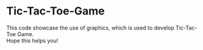 # Tic-Tac-Toe-Game
This code showcase the use of graphics, which is used to develop Tic-Tac-Toe Game.
<br>
Hope this helps you!